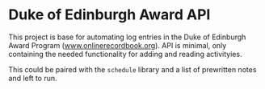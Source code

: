 # Duke of Edinburgh Award API

This project is base for automating log entries in the Duke of Edinburgh Award Program (www.onlinerecordbook.org).
API is minimal, only containing the needed functionality for adding and reading activityies.

This could be paired with the `schedule` library and a list of prewritten notes and left to run.
